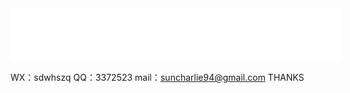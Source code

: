 <iframe frameborder="no" border="0" marginwidth="0" marginheight="0" width=530 height=86 src="//music.163.com/outchain/player?type=2&id=1412671584&auto=1&height=66"></iframe>

WX：sdwhszq
QQ：3372523
mail：suncharlie94@gmail.com
THANKS
